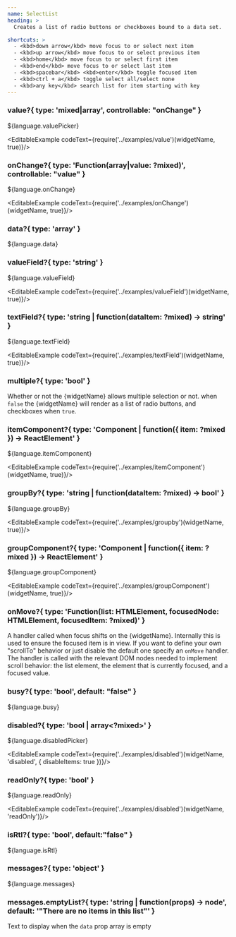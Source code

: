 ```yaml
---
name: SelectList
heading: >
  Creates a list of radio buttons or checkboxes bound to a data set.

shortcuts: >
  - <kbd>down arrow</kbd> move focus to or select next item
  - <kbd>up arrow</kbd> move focus to or select previous item
  - <kbd>home</kbd> move focus to or select first item
  - <kbd>end</kbd> move focus to or select last item
  - <kbd>spacebar</kbd> <kbd>enter</kbd> toggle focused item
  - <kbd>ctrl + a</kbd> toggle select all/select none
  - <kbd>any key</kbd> search list for item starting with key
---
```


### value?{ type: 'mixed|array<mixed>', controllable: "onChange"  }

${language.valuePicker}

<EditableExample codeText={require('../examples/value')(widgetName, true)}/>

### onChange?{ type: 'Function(array<mixed>|value: ?mixed)', controllable: "value"  }

${language.onChange}

<EditableExample codeText={require('../examples/onChange')(widgetName, true)}/>

### data?{ type: 'array<mixed>' }

${language.data}

### valueField?{ type: 'string' }

${language.valueField}

<EditableExample codeText={require('../examples/valueField')(widgetName, true)}/>

### textField?{ type: 'string | function(dataItem: ?mixed) -> string' }

${language.textField}

<EditableExample codeText={require('../examples/textField')(widgetName, true)}/>

### multiple?{ type: 'bool' }

Whether or not the {widgetName} allows multiple selection or not. when `false` the {widgetName} will
render as a list of radio buttons, and checkboxes when `true`.

### itemComponent?{ type: 'Component | function({ item: ?mixed }) -> ReactElement' }

${language.itemComponent}

<EditableExample codeText={require('../examples/itemComponent')(widgetName, true)}/>

### groupBy?{ type: 'string | function(dataItem: ?mixed) -> bool' }

${language.groupBy}

<EditableExample codeText={require('../examples/groupby')(widgetName, true)}/>

### groupComponent?{ type: 'Component | function({ item: ?mixed }) -> ReactElement' }

${language.groupComponent}

<EditableExample codeText={require('../examples/groupComponent')(widgetName, true)}/>

### onMove?{ type: 'Function(list: HTMLElement, focusedNode: HTMLElement, focusedItem: ?mixed)' }

A handler called when focus shifts on the {widgetName}. Internally this is used to ensure the focused item is in view.
If you want to define your own "scrollTo" behavior or just disable the default one specify an `onMove` handler.
The handler is called with the relevant DOM nodes needed to implement scroll behavior: the list element,
the element that is currently focused, and a focused value.

### busy?{ type: 'bool', default: "false" }

${language.busy}

### disabled?{ type: 'bool | array<?mixed>' }

${language.disabledPicker}

<EditableExample codeText={require('../examples/disabled')(widgetName, 'disabled', { disableItems: true })}/>

### readOnly?{ type: 'bool' }

${language.readOnly}

<EditableExample codeText={require('../examples/disabled')(widgetName, 'readOnly')}/>


### isRtl?{ type: 'bool', default:"false" }

${language.isRtl}

### messages?{ type: 'object' }

${language.messages}

### messages.emptyList?{ type: 'string | function(props) -> node', default: '"There are no items in this list"' }

Text to display when the `data` prop array is empty
